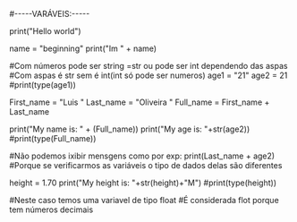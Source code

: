 #-----VARÁVEIS:-----

print("Hello world")

name = "beginning"
print("Im " + name)

#Com números pode ser string =str ou pode ser int dependendo das aspas
#Com aspas é str sem é int(int só pode ser numeros)
age1 = "21"
age2 = 21
#print(type(age1))

First_name = "Luis "
Last_name = "Oliveira "
Full_name = First_name + Last_name

print("My name is: " + (Full_name))
print("My age is: "+str(age2))
#print(type(Full_name))

#Não podemos ixibir mensgens como por exp: print(Last_name + age2)
#Porque se verificarmos as variáveis o tipo de dados delas são diferentes


height = 1.70
print("My height is: "+str(height)+"M")
#print(type(height))

#Neste caso temos uma variavel de tipo float
#É considerada flot porque tem números decimais
